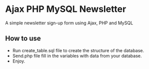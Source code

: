 Ajax PHP MySQL Newsletter
=========================

A simple newsletter sign-up form using Ajax, PHP and MySQL

How to use
-----------------

* Run create_table.sql file to create the structure of the database.
* Send.php file fill in the variables with data from your database.
* Enjoy.
